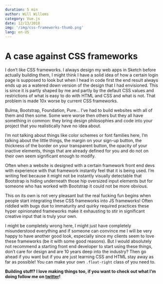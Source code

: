 ```yaml
---
duration: 5 min
author: Will Willems
category: Vue.js
date: 12/13/2018
img: '/img/css-frameworks-thumb.png'
lang: en-US
---
```


# A case against CSS frameworks

I don’t like CSS frameworks. I always design my web apps in Sketch before actually building them, I might think I have a solid idea of how a certain login page is supposed to look but when I head in code first the end result always ends up as a watered down version of the design that I had envisioned. This is since it is partly shaped by me and partly by the default CSS values and restrictions of what is easy to do with HTML and CSS and what is not. That problem is made 10x worse by current CSS frameworks.

Bulma, Bootstrap, Foundation, Pure… I’ve had to build websites with all of them and then some. Some were worse then others but they all have something in common: they bring design philosophies and code into your project that you realistically have no idea about.

I’m not talking about things like color schemes or font families here, I’m talking about the little things, the margin on your sign-up button, the thickness of the border on your transparent button, the opacity of your inactive elements, things that are already defined for you and do not on their own seem significant enough to modify.

Often when a website is designed with a certain framework front end devs with experience with that framework instantly feel that it is being used. I’m writing feel because it might not be instantly visually detectable that Bootstrap is hiding underneath those hip oversized input elements but for someone who has worked with Bootstrap it could not be more obvious.

This on its own is not very pleasant but the real fucking fun begins when people start integrating these CSS frameworks into JS frameworks! Often riddled with bugs due to immaturity and quirky required practices these hyper opinionated frameworks make it exhausting to stir in significant creative input that is truly your own.

I might be completely wrong here, I might just have completely misunderstood everything and if someone can convince me I will be very happy to have another good look, especially since my clients seem to love these frameworks (be it with some good reasons). But I would absolutely not recommend a starting front end developer to start using these things, don’t care for design and are 10 years deep into the industry? Then go ahead if you want but if you are just learning CSS and HTML stay away as far as possible! You can make your own `.float-right` class of you need to.

**Building stuff? I love making things too, if you want to check out what I’m doing follow me on [twitter](https://twitter.com/will_rut)!**